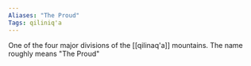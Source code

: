 ```yaml
---
Aliases: "The Proud"
Tags: qiliniq'a
---
```

One of the four major divisions of the [[qilinaq'a]] mountains. The name roughly means "The Proud"